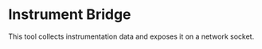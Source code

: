 Instrument Bridge
=================

This tool collects instrumentation data and exposes it on a network socket.

